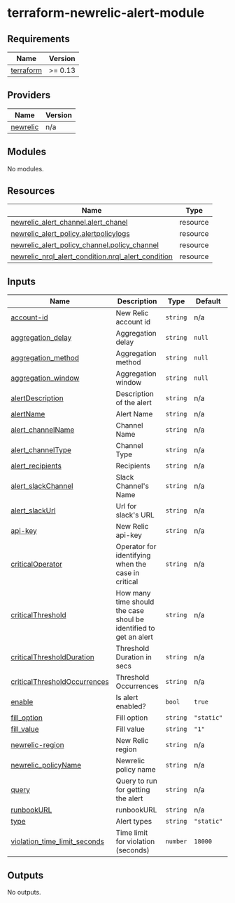 # terraform-newrelic-alert-module
<!-- BEGIN_TF_DOCS -->
## Requirements

| Name | Version |
|------|---------|
| <a name="requirement_terraform"></a> [terraform](#requirement\_terraform) | >= 0.13 |

## Providers

| Name | Version |
|------|---------|
| <a name="provider_newrelic"></a> [newrelic](#provider\_newrelic) | n/a |

## Modules

No modules.

## Resources

| Name | Type |
|------|------|
| [newrelic_alert_channel.alert_chanel](https://registry.terraform.io/providers/newrelic/newrelic/latest/docs/resources/alert_channel) | resource |
| [newrelic_alert_policy.alertpolicylogs](https://registry.terraform.io/providers/newrelic/newrelic/latest/docs/resources/alert_policy) | resource |
| [newrelic_alert_policy_channel.policy_channel](https://registry.terraform.io/providers/newrelic/newrelic/latest/docs/resources/alert_policy_channel) | resource |
| [newrelic_nrql_alert_condition.nrql_alert_condition](https://registry.terraform.io/providers/newrelic/newrelic/latest/docs/resources/nrql_alert_condition) | resource |

## Inputs

| Name | Description | Type | Default | Required |
|------|-------------|------|---------|:--------:|
| <a name="input_account-id"></a> [account-id](#input\_account-id) | New Relic account id | `string` | n/a | yes |
| <a name="input_aggregation_delay"></a> [aggregation\_delay](#input\_aggregation\_delay) | Aggregation delay | `string` | `null` | no |
| <a name="input_aggregation_method"></a> [aggregation\_method](#input\_aggregation\_method) | Aggregation method | `string` | `null` | no |
| <a name="input_aggregation_window"></a> [aggregation\_window](#input\_aggregation\_window) | Aggregation window | `string` | `null` | no |
| <a name="input_alertDescription"></a> [alertDescription](#input\_alertDescription) | Description of the alert | `string` | n/a | yes |
| <a name="input_alertName"></a> [alertName](#input\_alertName) | Alert Name | `string` | n/a | yes |
| <a name="input_alert_channelName"></a> [alert\_channelName](#input\_alert\_channelName) | Channel Name | `string` | n/a | yes |
| <a name="input_alert_channelType"></a> [alert\_channelType](#input\_alert\_channelType) | Channel Type | `string` | n/a | yes |
| <a name="input_alert_recipients"></a> [alert\_recipients](#input\_alert\_recipients) | Recipients | `string` | n/a | yes |
| <a name="input_alert_slackChannel"></a> [alert\_slackChannel](#input\_alert\_slackChannel) | Slack Channel's Name | `string` | n/a | yes |
| <a name="input_alert_slackUrl"></a> [alert\_slackUrl](#input\_alert\_slackUrl) | Url for slack's URL | `string` | n/a | yes |
| <a name="input_api-key"></a> [api-key](#input\_api-key) | New Relic api-key | `string` | n/a | yes |
| <a name="input_criticalOperator"></a> [criticalOperator](#input\_criticalOperator) | Operator for identifying when the case in critical | `string` | n/a | yes |
| <a name="input_criticalThreshold"></a> [criticalThreshold](#input\_criticalThreshold) | How many time should the case shoul be identified to get an alert | `string` | n/a | yes |
| <a name="input_criticalThresholdDuration"></a> [criticalThresholdDuration](#input\_criticalThresholdDuration) | Threshold Duration in secs | `string` | n/a | yes |
| <a name="input_criticalThresholdOccurrences"></a> [criticalThresholdOccurrences](#input\_criticalThresholdOccurrences) | Threshold Occurrences | `string` | n/a | yes |
| <a name="input_enable"></a> [enable](#input\_enable) | Is alert enabled? | `bool` | `true` | no |
| <a name="input_fill_option"></a> [fill\_option](#input\_fill\_option) | Fill option | `string` | `"static"` | no |
| <a name="input_fill_value"></a> [fill\_value](#input\_fill\_value) | Fill value | `string` | `"1"` | no |
| <a name="input_newrelic-region"></a> [newrelic-region](#input\_newrelic-region) | New Relic region | `string` | n/a | yes |
| <a name="input_newrelic_policyName"></a> [newrelic\_policyName](#input\_newrelic\_policyName) | Newrelic policy name | `string` | n/a | yes |
| <a name="input_query"></a> [query](#input\_query) | Query to run for getting the alert | `string` | n/a | yes |
| <a name="input_runbookURL"></a> [runbookURL](#input\_runbookURL) | runbookURL | `string` | n/a | yes |
| <a name="input_type"></a> [type](#input\_type) | Alert types | `string` | `"static"` | no |
| <a name="input_violation_time_limit_seconds"></a> [violation\_time\_limit\_seconds](#input\_violation\_time\_limit\_seconds) | Time limit for violation (seconds) | `number` | `18000` | no |

## Outputs

No outputs.
<!-- END_TF_DOCS -->
